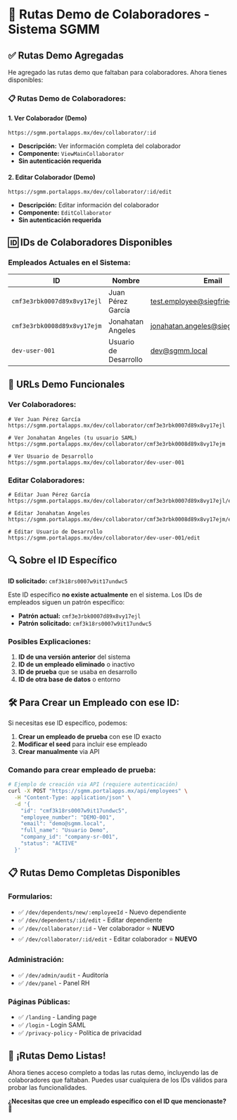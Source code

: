 # 🎯 **Rutas Demo de Colaboradores - Sistema SGMM**

## ✅ **Rutas Demo Agregadas**

He agregado las rutas demo que faltaban para colaboradores. Ahora tienes disponibles:

### **📋 Rutas Demo de Colaboradores:**

#### **1. Ver Colaborador (Demo)**
```
https://sgmm.portalapps.mx/dev/collaborator/:id
```
- **Descripción:** Ver información completa del colaborador
- **Componente:** `ViewMainCollaborator`
- **Sin autenticación requerida**

#### **2. Editar Colaborador (Demo)**
```
https://sgmm.portalapps.mx/dev/collaborator/:id/edit
```
- **Descripción:** Editar información del colaborador
- **Componente:** `EditCollaborator`
- **Sin autenticación requerida**

## 🆔 **IDs de Colaboradores Disponibles**

### **Empleados Actuales en el Sistema:**

| ID | Nombre | Email | Departamento |
|----|--------|-------|--------------|
| `cmf3e3rbk0007d89x8vy17ejl` | Juan Pérez García | test.employee@siegfried.com.mx | IT |
| `cmf3e3rbk0008d89x8vy17ejm` | Jonahatan Angeles | jonahatan.angeles@siegfried.com.mx | IT |
| `dev-user-001` | Usuario de Desarrollo | dev@sgmm.local | N/A |

## 🔗 **URLs Demo Funcionales**

### **Ver Colaboradores:**
```
# Ver Juan Pérez García
https://sgmm.portalapps.mx/dev/collaborator/cmf3e3rbk0007d89x8vy17ejl

# Ver Jonahatan Angeles (tu usuario SAML)
https://sgmm.portalapps.mx/dev/collaborator/cmf3e3rbk0008d89x8vy17ejm

# Ver Usuario de Desarrollo
https://sgmm.portalapps.mx/dev/collaborator/dev-user-001
```

### **Editar Colaboradores:**
```
# Editar Juan Pérez García
https://sgmm.portalapps.mx/dev/collaborator/cmf3e3rbk0007d89x8vy17ejl/edit

# Editar Jonahatan Angeles
https://sgmm.portalapps.mx/dev/collaborator/cmf3e3rbk0008d89x8vy17ejm/edit

# Editar Usuario de Desarrollo
https://sgmm.portalapps.mx/dev/collaborator/dev-user-001/edit
```

## 🔍 **Sobre el ID Específico**

**ID solicitado:** `cmf3k18rs0007w9it17undwc5`

Este ID específico **no existe actualmente** en el sistema. Los IDs de empleados siguen un patrón específico:

- **Patrón actual:** `cmf3e3rbk0007d89x8vy17ejl`
- **Patrón solicitado:** `cmf3k18rs0007w9it17undwc5`

### **Posibles Explicaciones:**

1. **ID de una versión anterior** del sistema
2. **ID de un empleado eliminado** o inactivo
3. **ID de prueba** que se usaba en desarrollo
4. **ID de otra base de datos** o entorno

## 🛠️ **Para Crear un Empleado con ese ID:**

Si necesitas ese ID específico, podemos:

1. **Crear un empleado de prueba** con ese ID exacto
2. **Modificar el seed** para incluir ese empleado
3. **Crear manualmente** via API

### **Comando para crear empleado de prueba:**
```bash
# Ejemplo de creación via API (requiere autenticación)
curl -X POST "https://sgmm.portalapps.mx/api/employees" \
  -H "Content-Type: application/json" \
  -d '{
    "id": "cmf3k18rs0007w9it17undwc5",
    "employee_number": "DEMO-001",
    "email": "demo@sgmm.local",
    "full_name": "Usuario Demo",
    "company_id": "company-sr-001",
    "status": "ACTIVE"
  }'
```

## 📋 **Rutas Demo Completas Disponibles**

### **Formularios:**
- ✅ `/dev/dependents/new/:employeeId` - Nuevo dependiente
- ✅ `/dev/dependents/:id/edit` - Editar dependiente
- ✅ `/dev/collaborator/:id` - Ver colaborador ⭐ **NUEVO**
- ✅ `/dev/collaborator/:id/edit` - Editar colaborador ⭐ **NUEVO**

### **Administración:**
- ✅ `/dev/admin/audit` - Auditoría
- ✅ `/dev/panel` - Panel RH

### **Páginas Públicas:**
- ✅ `/landing` - Landing page
- ✅ `/login` - Login SAML
- ✅ `/privacy-policy` - Política de privacidad

## 🎉 **¡Rutas Demo Listas!**

Ahora tienes acceso completo a todas las rutas demo, incluyendo las de colaboradores que faltaban. Puedes usar cualquiera de los IDs válidos para probar las funcionalidades.

**¿Necesitas que cree un empleado específico con el ID que mencionaste?** 🤔
